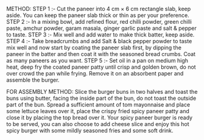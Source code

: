 
METHOD:
 STEP 1 :- Cut the paneer into 4 cm × 6 cm rectangle slab, keep aside. You can keep the paneer slab thick or thin as per your preference.
 STEP 2 :- In a mixing bowl, add refined flour, red chilli powder, green chilli paste, amchur powder, garam masala, ginger garlic paste and salt & pepper to taste.
 STEP 3 :-  Mix well and add water to make thick batter, keep aside.
 STEP 4 :- Take breadcrumbs and add Salt & black pepper powder to taste mix well and now start by coating the paneer slab first, by dipping the paneer in the batter and then coat it with the seasoned bread crumbs. Coat as many paneers as you want.
STEP 5 :- Set oil in a pan on medium high heat, deep fry the coated paneer patty until crisp and golden brown, do not over crowd the pan while frying. Remove it on an absorbent paper and assemble the burger.

 FOR ASSEMBLY
METHOD:
 Slice the burger buns in two halves and toast the buns using butter, facing the inside part of the bun, do not toast the outside part of the bun.
 Spread a sufficient amount of tom mayonnaise and place some lettuce leaves over it, place the crispy fried spicy paneer patty and close it by placing the top bread over it.
 Your spicy paneer burger is ready to be served, you can also choose to add cheese slice and enjoy this hot spicy burger with some mildly seasoned fries and some soft drink.
